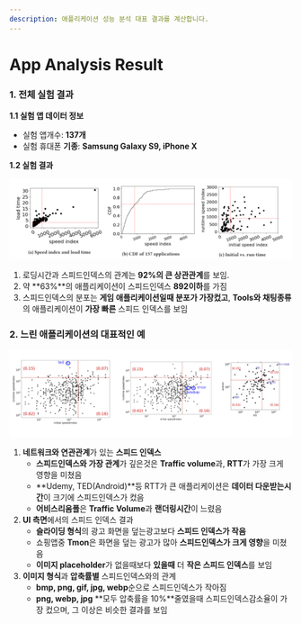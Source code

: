 ```yaml
---
description: 애플리케이션 성능 분석 대표 결과를 계산합니다.
---
```


# App Analysis Result

### 1. 전체 실험 결과

**1.1 실험 앱 데이터 정보**

* 실험 앱개수: **137개**
* 실험 휴대폰 **기종**: **Samsung Galaxy S9, iPhone X**

**1.2 실험 결과** 

![&#xB85C;&#xB529;&#xC2DC;&#xAC04;&#xACFC; &#xC2A4;&#xD53C;&#xB4DC;&#xC778;&#xB371;&#xC2A4;&#xAD00;&#xACC4;\(&#xC88C;\) 137&#xAC1C;&#xC758; &#xC560;&#xD50C;&#xB9AC;&#xCF00;&#xC774;&#xC158; &#xC2A4;&#xD53C;&#xB4DC;&#xC778;&#xB371;&#xC2A4;&#xBD84;&#xD3EC;\(&#xC911;\) &#xC2DC;&#xC791;&#xC2DC;&#xAC04;&#xACFC; runtime &#xC560;&#xD50C;&#xB9AC;&#xCF00;&#xC774;&#xC158; &#xAD00;&#xACC4;\(&#xC6B0;\)](../.gitbook/assets/image%20%2814%29.png)

1. 로딩시간과 스피드인덱스의 관계는 **92%의 큰 상관관계**를 보임. 
2. 약 **63%**의 애플리케이션이 스피드인덱스 **892이하**를 가짐
3. 스피드인덱스의 분포는 **게임 애플리케이션일때 분포가 가장컸고**, **Tools와 채팅종류**의 애플리케이션이 **가장 빠른** 스피드 인덱스를 보임 

### 2. 느린 애플리케이션의 대표적인 예 

![](../.gitbook/assets/image%20%2820%29.png)

1. **네트워크와 연관관계**가 있는 **스피드 인덱스**
   * **스피드인덱스와 가장 관계**가 깊은것은 **Traffic volume**과, **RTT**가 가장 크게 영향을 미쳤음
   * **Udemy, TED\(Android\)**등 RTT가 큰 애플리케이션은 **데이터 다운받는시간**이 크기에 스피드인덱스가 컸음
   * **어비스리움폴**은 **Traffic Volume**과 **랜더링시간**이 느렸음 
2. **UI 측면**에서의 스피드 인덱스 결과
   * **슬라이딩 형식**의 광고 화면을 덮는광고보다 **스피드 인덱스가 작음** 
   * 쇼핑앱중 **Tmon**은 화면을 덮는 광고가 많아 **스피드인덱스가 크게 영향**을 미쳤음
   * **이미지 placeholder**가 없을때보다 **있을때** 더 **작은 스피드 인덱스**를 보임
3. **이미지 형식**과 **압축률별** 스피드인덱스와의 관계
   * **bmp, png, gif, jpg, webp**순으로 스피드인덱스가 작아짐
   * **png, webp, jpg** **모두 압축률을 10%**줄였을때 스피드인덱스감소율이 가장 컸으며, 그 이상은 비슷한 결과를 보임 



